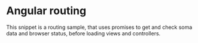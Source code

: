# Angular routing

This snippet is a routing sample, that uses promises to get and check soma data and browser status, before loading views and controllers.
